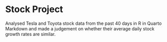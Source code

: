 # Stock Project
Analysed Tesla and Toyota stock data from the past 40 days in R in Quarto Markdown and made a judgement on whether their average daily stock growth rates are similar.
